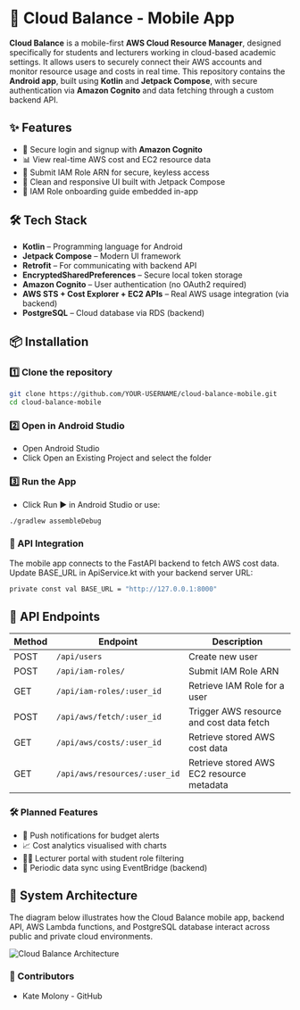 # 📱 Cloud Balance - Mobile App

**Cloud Balance** is a mobile-first **AWS Cloud Resource Manager**, designed specifically for students and lecturers working in cloud-based academic settings. It allows users to securely connect their AWS accounts and monitor resource usage and costs in real time. This repository contains the **Android app**, built using **Kotlin** and **Jetpack Compose**, with secure authentication via **Amazon Cognito** and data fetching through a custom backend API.
## ✨ Features

- 🔐 Secure login and signup with **Amazon Cognito**
- 📊 View real-time AWS cost and EC2 resource data
- 🧾 Submit IAM Role ARN for secure, keyless access
- 📱 Clean and responsive UI built with Jetpack Compose
- 📩 IAM Role onboarding guide embedded in-app

## 🛠️ Tech Stack

- **Kotlin** – Programming language for Android
- **Jetpack Compose** – Modern UI framework
- **Retrofit** – For communicating with backend API
- **EncryptedSharedPreferences** – Secure local token storage
- **Amazon Cognito** – User authentication (no OAuth2 required)
- **AWS STS + Cost Explorer + EC2 APIs** – Real AWS usage integration (via backend)
- **PostgreSQL** – Cloud database via RDS (backend)

## 📦 Installation

### **1️⃣ Clone the repository**
```bash
git clone https://github.com/YOUR-USERNAME/cloud-balance-mobile.git
cd cloud-balance-mobile
```

### **2️⃣ Open in Android Studio**
* Open Android Studio
* Click Open an Existing Project and select the folder

### **3️⃣ Run the App**
* Click Run ▶ in Android Studio or use:
```bash
./gradlew assembleDebug
```

### **🔌 API Integration**
The mobile app connects to the FastAPI backend to fetch AWS cost data.
Update BASE_URL in ApiService.kt with your backend server URL:

```bash
private const val BASE_URL = "http://127.0.0.1:8000"
```

## 📜 API Endpoints

| Method | Endpoint                     | Description                                |
|--------|------------------------------|--------------------------------------------|
| POST   | `/api/users`                 | Create new user                            |
| POST   | `/api/iam-roles/`            | Submit IAM Role ARN                        |
| GET    | `/api/iam-roles/:user_id`    | Retrieve IAM Role for a user               |
| POST   | `/api/aws/fetch/:user_id`    | Trigger AWS resource and cost data fetch   |
| GET    | `/api/aws/costs/:user_id`    | Retrieve stored AWS cost data              |
| GET    | `/api/aws/resources/:user_id`| Retrieve stored AWS EC2 resource metadata  |

### **🛠️ Planned Features**
- 📣 Push notifications for budget alerts
- 📈 Cost analytics visualised with charts
- 🧑‍🏫 Lecturer portal with student role filtering
- 🔄 Periodic data sync using EventBridge (backend)

## 🧭 System Architecture

The diagram below illustrates how the Cloud Balance mobile app, backend API, AWS Lambda functions, and PostgreSQL database interact across public and private cloud environments.

![Cloud Balance Architecture](assets/architecture.png)

### **👥 Contributors**
* Kate Molony - GitHub